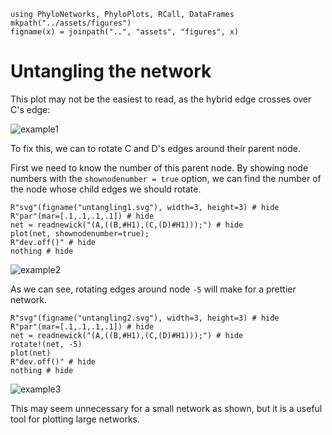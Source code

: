 ```@setup untangling
using PhyloNetworks, PhyloPlots, RCall, DataFrames
mkpath("../assets/figures")
figname(x) = joinpath("..", "assets", "figures", x)
```

# Untangling the network

This plot may not be the easiest to read, as the hybrid edge crosses over C's
edge:

![example1](../assets/figures/gettingstarted.svg)

To fix this, we can to rotate C and D's edges around their parent node.

First we need to know the number of this parent node. By showing node numbers
with the `shownodenumber = true` option, we can find the number of the node
whose child edges we should rotate.

```@example untangling
R"svg"(figname("untangling1.svg"), width=3, height=3) # hide
R"par"(mar=[.1,.1,.1,.1]) # hide
net = readnewick("(A,((B,#H1),(C,(D)#H1)));") # hide
plot(net, shownodenumber=true);
R"dev.off()" # hide
nothing # hide
```
![example2](../assets/figures/untangling1.svg)

As we can see, rotating edges around node `-5` will make for a prettier network.

```@example untangling
R"svg"(figname("untangling2.svg"), width=3, height=3) # hide
R"par"(mar=[.1,.1,.1,.1]) # hide
net = readnewick("(A,((B,#H1),(C,(D)#H1)));") # hide
rotate!(net, -5)
plot(net)
R"dev.off()" # hide
nothing # hide
```
![example3](../assets/figures/untangling2.svg)


This may seem unnecessary for a small network as shown, but it is a useful tool for plotting
large networks.
